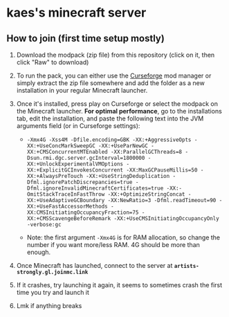 # kaes's minecraft server
## How to join (first time setup mostly)
1. Download the modpack (zip file) from this repository (click on it, then click "Raw" to download)

2. To run the pack, you can either use the [Curseforge](https://www.curseforge.com/) mod manager or simply extract the zip file somewhere and add the folder as a new installation in your regular Minecraft launcher.

5. Once it's installed, press play on Curseforge or select the modpack on the Minecraft launcher. **For optimal performance**, go to the installations tab, edit the installation, and paste the following text into the JVM arguments field (or in Curseforge settings):
	- `-Xmx4G -Xss4M -Dfile.encoding=GBK -XX:+AggressiveOpts -XX:+UseConcMarkSweepGC -XX:+UseParNewGC -XX:+CMSConcurrentMTEnabled -XX:ParallelGCThreads=8 -Dsun.rmi.dgc.server.gcInterval=1800000 -XX:+UnlockExperimentalVMOptions -XX:+ExplicitGCInvokesConcurrent -XX:MaxGCPauseMillis=50 -XX:+AlwaysPreTouch -XX:+UseStringDeduplication -Dfml.ignorePatchDiscrepancies=true -Dfml.ignoreInvalidMinecraftCertificates=true -XX:-OmitStackTraceInFastThrow -XX:+OptimizeStringConcat -XX:+UseAdaptiveGCBoundary -XX:NewRatio=3 -Dfml.readTimeout=90 -XX:+UseFastAccessorMethods -XX:CMSInitiatingOccupancyFraction=75 -XX:+CMSScavengeBeforeRemark -XX:+UseCMSInitiatingOccupancyOnly -verbose:gc`  

	- Note: the first argument `-Xmx4G` is for RAM allocation, so change the number if you want more/less RAM. 4G should be more than enough.
6. Once Minecraft has launched, connect to the server at **`artists-strongly.gl.joinmc.link`**

7. If it crashes, try launching it again, it seems to sometimes crash the first time you try and launch it

8. Lmk if anything breaks
